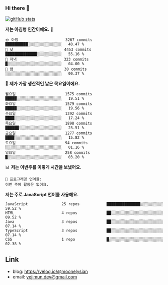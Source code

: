 ### Hi there 👋

<!--
**moonelysian/moonelysian** is a ✨ _special_ ✨ repository because its `README.md` (this file) appears on your GitHub profile.

Here are some ideas to get you started:

- 🔭 I’m currently working on ...
- 🌱 I’m currently learning ...
- 👯 I’m looking to collaborate on ...
- 🤔 I’m looking for help with ...
- 💬 Ask me about ...
- 📫 How to reach me: ...
- 😄 Pronouns: ...
- ⚡ Fun fact: ...
-->

<!-- [![wakatime stats](https://github-readme-stats.vercel.app/api/wakatime?username=moonelysian)](https://github.com/anuraghazra/github-readme-stats) -->

[![gitHub stats](https://github-readme-stats.vercel.app/api?username=moonelysian&show_icons=true)](https://github.com/anuraghazra/github-readme-stats)

<!--START_SECTION:waka-->
**저는 아침형 인간이에요. 🐤** 

```text
🌞 아침                     3267 commits        ██████████░░░░░░░░░░░░░░░   40.47 % 
🌆 낮　                     4453 commits        ██████████████░░░░░░░░░░░   55.16 % 
🌃 저녁                     323 commits         █░░░░░░░░░░░░░░░░░░░░░░░░   04.00 % 
🌙 밤　                     30 commits          ░░░░░░░░░░░░░░░░░░░░░░░░░   00.37 % 
```
📅 **제가 가장 생산적인 날은 목요일이에요.** 

```text
월요일                      1575 commits        █████░░░░░░░░░░░░░░░░░░░░   19.51 % 
화요일                      1579 commits        █████░░░░░░░░░░░░░░░░░░░░   19.56 % 
수요일                      1392 commits        ████░░░░░░░░░░░░░░░░░░░░░   17.24 % 
목요일                      1898 commits        ██████░░░░░░░░░░░░░░░░░░░   23.51 % 
금요일                      1277 commits        ████░░░░░░░░░░░░░░░░░░░░░   15.82 % 
토요일                      94 commits          ░░░░░░░░░░░░░░░░░░░░░░░░░   01.16 % 
일요일                      258 commits         █░░░░░░░░░░░░░░░░░░░░░░░░   03.20 % 
```


📊 **저는 이번주를 이렇게 시간을 보냈어요.** 

```text
💬 프로그래밍 언어들: 
이번 주에 활동은 없어요.
```

**저는 주로 JavaScript 언어를 사용해요.** 

```text
JavaScript               25 repos            ███████████████░░░░░░░░░░   59.52 % 
HTML                     4 repos             ██░░░░░░░░░░░░░░░░░░░░░░░   09.52 % 
Java                     3 repos             ██░░░░░░░░░░░░░░░░░░░░░░░   07.14 % 
TypeScript               3 repos             ██░░░░░░░░░░░░░░░░░░░░░░░   07.14 % 
CSS                      1 repo              █░░░░░░░░░░░░░░░░░░░░░░░░   02.38 % 
```




<!--END_SECTION:waka-->


## Link
- blog: https://velog.io/@moonelysian
- email: yejimun.dev@gmail.com
